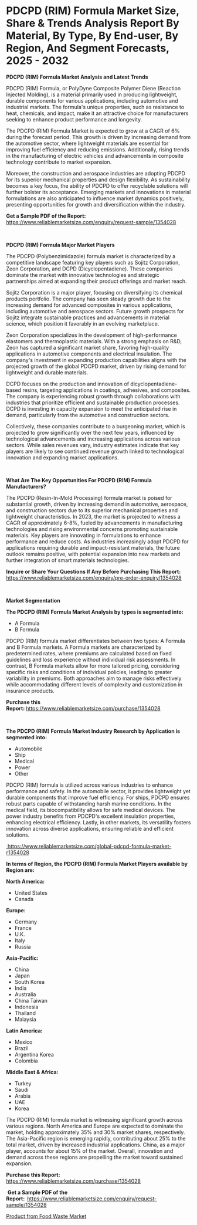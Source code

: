 <p><h1>PDCPD (RIM) Formula Market Size, Share & Trends Analysis Report By Material, By Type, By End-user, By Region, And Segment Forecasts, 2025 - 2032</h1></p><p><strong>PDCPD (RIM) Formula Market Analysis and Latest Trends</strong></p>
<p><p>PDCPD (RIM) Formula, or PolyDyne Composite Polymer Diene (Reaction Injected Molding), is a material primarily used in producing lightweight, durable components for various applications, including automotive and industrial markets. The formula's unique properties, such as resistance to heat, chemicals, and impact, make it an attractive choice for manufacturers seeking to enhance product performance and longevity.</p><p>The PDCPD (RIM) Formula Market is expected to grow at a CAGR of 6% during the forecast period. This growth is driven by increasing demand from the automotive sector, where lightweight materials are essential for improving fuel efficiency and reducing emissions. Additionally, rising trends in the manufacturing of electric vehicles and advancements in composite technology contribute to market expansion. </p><p>Moreover, the construction and aerospace industries are adopting PDCPD for its superior mechanical properties and design flexibility. As sustainability becomes a key focus, the ability of PDCPD to offer recyclable solutions will further bolster its acceptance. Emerging markets and innovations in material formulations are also anticipated to influence market dynamics positively, presenting opportunities for growth and diversification within the industry.</p></p>
<p><strong>Get a Sample PDF of the Report:&nbsp;</strong> <a href="https://www.reliablemarketsize.com/enquiry/request-sample/1354028?utm_campaign=2213&utm_medium=2&utm_source=Github&utm_content=ia&utm_term=04022025&utm_id=pdcpd-rim-formula">https://www.reliablemarketsize.com/enquiry/request-sample/1354028</a></p>
<p>&nbsp;</p>
<p><strong>PDCPD (RIM) Formula Major Market Players</strong></p>
<p><p>The PDCPD (Polybenzimidazole) formula market is characterized by a competitive landscape featuring key players such as Sojitz Corporation, Zeon Corporation, and DCPD (Dicyclopentadiene). These companies dominate the market with innovative technologies and strategic partnerships aimed at expanding their product offerings and market reach. </p><p>Sojitz Corporation is a major player, focusing on diversifying its chemical products portfolio. The company has seen steady growth due to the increasing demand for advanced composites in various applications, including automotive and aerospace sectors. Future growth prospects for Sojitz integrate sustainable practices and advancements in material science, which position it favorably in an evolving marketplace.</p><p>Zeon Corporation specializes in the development of high-performance elastomers and thermoplastic materials. With a strong emphasis on R&D, Zeon has captured a significant market share, favoring high-quality applications in automotive components and electrical insulation. The company's investment in expanding production capabilities aligns with the projected growth of the global PDCPD market, driven by rising demand for lightweight and durable materials.</p><p>DCPD focuses on the production and innovation of dicyclopentadiene-based resins, targeting applications in coatings, adhesives, and composites. The company is experiencing robust growth through collaborations with industries that prioritize efficient and sustainable production processes. DCPD is investing in capacity expansion to meet the anticipated rise in demand, particularly from the automotive and construction sectors.</p><p>Collectively, these companies contribute to a burgeoning market, which is projected to grow significantly over the next few years, influenced by technological advancements and increasing applications across various sectors. While sales revenues vary, industry estimates indicate that key players are likely to see continued revenue growth linked to technological innovation and expanding market applications.</p></p>
<p>&nbsp;</p>
<p><strong>What Are The Key Opportunities For PDCPD (RIM) Formula Manufacturers?</strong></p>
<p><p>The PDCPD (Resin-In-Mold Processing) formula market is poised for substantial growth, driven by increasing demand in automotive, aerospace, and construction sectors due to its superior mechanical properties and lightweight characteristics. In 2023, the market is projected to witness a CAGR of approximately 6-8%, fueled by advancements in manufacturing technologies and rising environmental concerns promoting sustainable materials. Key players are innovating in formulations to enhance performance and reduce costs. As industries increasingly adopt PDCPD for applications requiring durable and impact-resistant materials, the future outlook remains positive, with potential expansion into new markets and further integration of smart materials technologies.</p></p>
<p><strong>Inquire or Share Your Questions If Any Before Purchasing This Report:</strong> <a href="https://www.reliablemarketsize.com/enquiry/pre-order-enquiry/1354028?utm_campaign=2213&utm_medium=2&utm_source=Github&utm_content=ia&utm_term=04022025&utm_id=pdcpd-rim-formula">https://www.reliablemarketsize.com/enquiry/pre-order-enquiry/1354028</a></p>
<p>&nbsp;</p>
<p><strong>Market Segmentation</strong></p>
<p><strong>The PDCPD (RIM) Formula Market Analysis by types is segmented into:</strong></p>
<p><ul><li>A Formula</li><li>B Formula</li></ul></p>
<p><p>PDCPD (RIM) formula market differentiates between two types: A Formula and B Formula markets. A Formula markets are characterized by predetermined rates, where premiums are calculated based on fixed guidelines and loss experience without individual risk assessments. In contrast, B Formula markets allow for more tailored pricing, considering specific risks and conditions of individual policies, leading to greater variability in premiums. Both approaches aim to manage risks effectively while accommodating different levels of complexity and customization in insurance products.</p></p>
<p><strong>Purchase this Report:&nbsp;</strong><a href="https://www.reliablemarketsize.com/purchase/1354028?utm_campaign=2213&utm_medium=2&utm_source=Github&utm_content=ia&utm_term=04022025&utm_id=pdcpd-rim-formula">https://www.reliablemarketsize.com/purchase/1354028</a></p>
<p>&nbsp;</p>
<p><strong>The PDCPD (RIM) Formula Market Industry Research by Application is segmented into:</strong></p>
<p><ul><li>Automobile</li><li>Ship</li><li>Medical</li><li>Power</li><li>Other</li></ul></p>
<p><p>PDCPD (RIM) formula is utilized across various industries to enhance performance and safety. In the automobile sector, it provides lightweight yet durable components that improve fuel efficiency. For ships, PDCPD ensures robust parts capable of withstanding harsh marine conditions. In the medical field, its biocompatibility allows for safe medical devices. The power industry benefits from PDCPD's excellent insulation properties, enhancing electrical efficiency. Lastly, in other markets, its versatility fosters innovation across diverse applications, ensuring reliable and efficient solutions.</p></p>
<p><a href="https://www.reliablemarketsize.com/global-pdcpd-formula-market-r1354028?utm_campaign=2213&utm_medium=2&utm_source=Github&utm_content=ia&utm_term=04022025&utm_id=pdcpd-rim-formula">&nbsp;https://www.reliablemarketsize.com/global-pdcpd-formula-market-r1354028</a></p>
<p><strong>In terms of Region, the PDCPD (RIM) Formula Market Players available by Region are:</strong></p>
<p>
    <p> <strong> North America: </strong>
        <ul>
            <li>United States</li>
            <li>Canada</li>
        </ul>
        </p> 
    <p> <strong> Europe: </strong>
        <ul>
            <li>Germany</li>
            <li>France</li>
            <li>U.K.</li>
            <li>Italy</li>
            <li>Russia</li>
        </ul>
        </p> 
    <p> <strong> Asia-Pacific: </strong>
        <ul>
            <li>China</li>
            <li>Japan</li>
            <li>South Korea</li>
            <li>India</li>
            <li>Australia</li>
            <li>China Taiwan</li>
            <li>Indonesia</li>
            <li>Thailand</li>
            <li>Malaysia</li>
        </ul>
        </p> 
    <p> <strong> Latin America: </strong>
        <ul>
            <li>Mexico</li>
            <li>Brazil</li>
            <li>Argentina Korea</li>
            <li>Colombia</li>
        </ul>
        </p> 
    <p> <strong> Middle East & Africa: </strong>
        <ul>
            <li>Turkey</li>
            <li>Saudi</li>
            <li>Arabia</li>
            <li>UAE</li>
            <li>Korea</li>
        </ul>
    </p>
    </p>
<p><p>The PDCPD (RIM) formula market is witnessing significant growth across various regions. North America and Europe are expected to dominate the market, holding approximately 35% and 30% market shares, respectively. The Asia-Pacific region is emerging rapidly, contributing about 25% to the total market, driven by increased industrial applications. China, as a major player, accounts for about 15% of the market. Overall, innovation and demand across these regions are propelling the market toward sustained expansion.</p></p>
<p><strong>Purchase this Report: </strong><a href="https://www.reliablemarketsize.com/purchase/1354028?utm_campaign=2213&utm_medium=2&utm_source=Github&utm_content=ia&utm_term=04022025&utm_id=pdcpd-rim-formula">https://www.reliablemarketsize.com/purchase/1354028</a></p>
<p>&nbsp;<strong>Get a Sample PDF of the Report:&nbsp;&nbsp;</strong><a href="https://www.reliablemarketsize.com/enquiry/request-sample/1354028?utm_campaign=2213&utm_medium=2&utm_source=Github&utm_content=ia&utm_term=04022025&utm_id=pdcpd-rim-formula">https://www.reliablemarketsize.com/enquiry/request-sample/1354028</a></p>
<p><strong></strong></p>
<p><p><a href="https://github.com/FahadAhmed223/Market-Research-Report-List-1/blob/main/product-from-food-waste-market.md?utm_campaign=2213&utm_medium=2&utm_source=Github&utm_content=ia&utm_term=04022025&utm_id=pdcpd-rim-formula">Product from Food Waste Market</a></p></p>